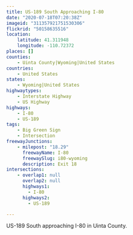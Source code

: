 ```yaml
---
title: US-189 South Approaching I-80
date: "2020-07-18T07:20:38Z"
imageid: "311357921751530306"
flickrid: "50158635516"
location:
    latitude: 41.311948
    longitude: -110.72372
places: []
counties:
    - Uinta County|Wyoming|United States
countries:
    - United States
states:
    - Wyoming|United States
highwaytypes:
    - Interstate Highway
    - US Highway
highways:
    - I-80
    - US-189
tags:
    - Big Green Sign
    - Intersection
freewayJunctions:
    - milepost: "18.29"
      freewayName: I-80
      freewaySlug: i80-wyoming
      description: Exit 18
intersections:
    - overlap1: null
      overlap2: null
      highways1:
        - I-80
      highways2:
        - US-189

---
```

US-189 South approaching I-80 in Uinta County.